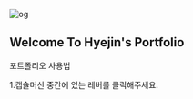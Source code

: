 ![og](https://github.com/BarbaraHwang/hyejin_hwang/assets/145205093/29e682cd-0975-4eb4-bcf0-51d71cfa0abd)

<h2>Welcome To Hyejin's Portfolio</h2>

포트폴리오 사용법

1.캡슐머신 중간에 있는 레버를 클릭해주세요.

